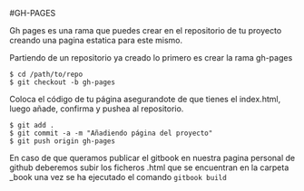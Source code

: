 #GH-PAGES

Gh pages es una rama que puedes crear en el repositorio de tu proyecto creando una pagina estatica para este mismo.

Partiendo de un repositorio ya creado lo primero es crear la rama gh-pages

```she
$ cd /path/to/repo
$ git checkout -b gh-pages
```
Coloca el código de tu página asegurandote de que tienes el index.html, luego añade, confirma y pushea al repositorio.

```she
$ git add .
$ git commit -a -m "Añadiendo página del proyecto"
$ git push origin gh-pages
```
En caso de que queramos publicar el gitbook en nuestra pagina personal de github deberemos subir los ficheros .html que se encuentran en la carpeta _book una vez se ha ejecutado el comando ```gitbook build``` 